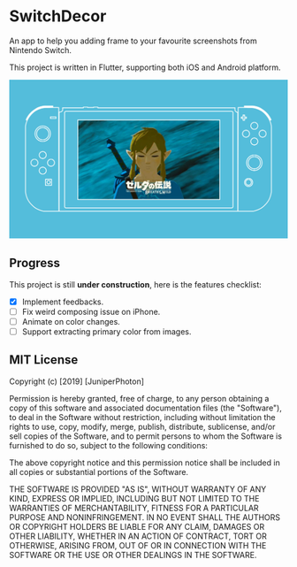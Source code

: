 # SwitchDecor

An app to help you adding frame to your favourite screenshots from Nintendo Switch.

This project is written in Flutter, supporting both iOS and Android platform.

![](./design/output.jpg)

## Progress

This project is still **under construction**, here is the features checklist:

* [x] Implement feedbacks.
* [ ] Fix weird composing issue on iPhone.
* [ ] Animate on color changes.
* [ ] Support extracting primary color from images.

## MIT License

Copyright (c) [2019] [JuniperPhoton]

Permission is hereby granted, free of charge, to any person obtaining a copy
of this software and associated documentation files (the "Software"), to deal
in the Software without restriction, including without limitation the rights
to use, copy, modify, merge, publish, distribute, sublicense, and/or sell
copies of the Software, and to permit persons to whom the Software is
furnished to do so, subject to the following conditions:

The above copyright notice and this permission notice shall be included in all
copies or substantial portions of the Software.

THE SOFTWARE IS PROVIDED "AS IS", WITHOUT WARRANTY OF ANY KIND, EXPRESS OR
IMPLIED, INCLUDING BUT NOT LIMITED TO THE WARRANTIES OF MERCHANTABILITY,
FITNESS FOR A PARTICULAR PURPOSE AND NONINFRINGEMENT. IN NO EVENT SHALL THE
AUTHORS OR COPYRIGHT HOLDERS BE LIABLE FOR ANY CLAIM, DAMAGES OR OTHER
LIABILITY, WHETHER IN AN ACTION OF CONTRACT, TORT OR OTHERWISE, ARISING FROM,
OUT OF OR IN CONNECTION WITH THE SOFTWARE OR THE USE OR OTHER DEALINGS IN THE
SOFTWARE.
